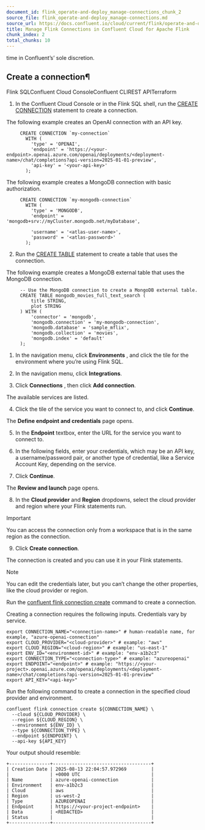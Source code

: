 ```yaml
---
document_id: flink_operate-and-deploy_manage-connections_chunk_2
source_file: flink_operate-and-deploy_manage-connections.md
source_url: https://docs.confluent.io/cloud/current/flink/operate-and-deploy/manage-connections.html
title: Manage Flink Connections in Confluent Cloud for Apache Flink
chunk_index: 2
total_chunks: 10
---
```


time in Confluent’s’ sole discretion.

## Create a connection¶

Flink SQLConfluent Cloud ConsoleConfluent CLIREST APITerraform

  1. In the Confluent Cloud Console or in the Flink SQL shell, run the [CREATE CONNECTION](../reference/statements/create-connection.html#flink-sql-create-connection) statement to create a connection.

The following example creates an OpenAI connection with an API key.

         CREATE CONNECTION `my-connection`
           WITH (
             'type' = 'OPENAI',
             'endpoint' = 'https://<your-endpoint>.openai.azure.com/openai/deployments/<deployment-name>/chat/completions?api-version=2025-01-01-preview',
             'api-key' = '<your-api-key>'
           );

The following example creates a MongoDB connection with basic authorization.

         CREATE CONNECTION `my-mongodb-connection`
           WITH (
             'type' = 'MONGODB',
             'endpoint' = 'mongodb+srv://myCluster.mongodb.net/myDatabase',

             'username' = '<atlas-user-name>',
             'password' = '<atlas-password>'
           );

  2. Run the [CREATE TABLE](../reference/statements/create-table.html#flink-sql-create-table) statement to create a table that uses the connection.

The following example creates a MongoDB external table that uses the MongoDB connection.

         -- Use the MongoDB connection to create a MongoDB external table.
         CREATE TABLE mongodb_movies_full_text_search (
             title STRING,
             plot STRING
         ) WITH (
             'connector' = 'mongodb',
             'mongodb.connection' = 'my-mongodb-connection',
             'mongodb.database' = 'sample_mflix',
             'mongodb.collection' = 'movies',
             'mongodb.index' = 'default'
         );

  1. In the navigation menu, click **Environments** , and click the tile for the environment where you’re using Flink SQL.

  2. In the navigation menu, click **Integrations**.

  3. Click **Connections** , then click **Add connection**.

The available services are listed.

  4. Click the tile of the service you want to connect to, and click **Continue**.

The **Define endpoint and credentials** page opens.

  5. In the **Endpoint** textbox, enter the URL for the service you want to connect to.

  6. In the following fields, enter your credentials, which may be an API key, a username/password pair, or another type of credential, like a Service Account Key, depending on the service.

  7. Click **Continue**.

The **Review and launch** page opens.

  8. In the **Cloud provider** and **Region** dropdowns, select the cloud provider and region where your Flink statements run.

Important

You can access the connection only from a workspace that is in the same region as the connection.

  9. Click **Create connection**.

The connection is created and you can use it in your Flink statements.

Note

You can edit the credentials later, but you can’t change the other properties, like the cloud provider or region.

Run the [confluent flink connection create](https://docs.confluent.io/confluent-cli/current/command-reference/flink/connection/confluent_flink_connection_create.html) command to create a connection.

Creating a connection requires the following inputs. Credentials vary by service.

    export CONNECTION_NAME="<connection-name>" # human-readable name, for example, "azure-openai-connection"
    export CLOUD_PROVIDER="<cloud-provider>" # example: "aws"
    export CLOUD_REGION="<cloud-region>" # example: "us-east-1"
    export ENV_ID="<environment-id>" # example: "env-a1b2c3"
    export CONNECTION_TYPE="<connection-type>" # example: "azureopenai"
    export ENDPOINT="<endpoint>" # example: "https://<your-project>.openai.azure.com/openai/deployments/<deployment-name>/chat/completions?api-version=2025-01-01-preview"
    export API_KEY="<api-key>"

Run the following command to create a connection in the specified cloud provider and environment.

    confluent flink connection create ${CONNECTION_NAME} \
      --cloud ${CLOUD_PROVIDER} \
      --region ${CLOUD_REGION} \
      --environment ${ENV_ID} \
      --type ${CONNECTION_TYPE} \
      --endpoint ${ENDPOINT} \
      --api-key ${API_KEY}

Your output should resemble:

    +---------------+------------------------------------+
    | Creation Date | 2025-08-13 22:04:57.972969         |
    |               | +0000 UTC                          |
    | Name          | azure-openai-connection            |
    | Environment   | env-a1b2c3                         |
    | Cloud         | aws                                |
    | Region        | us-west-2                          |
    | Type          | AZUREOPENAI                        |
    | Endpoint      | https://<your-project-endpoint>    |
    | Data          | <REDACTED>                         |
    | Status        |                                    |
    +---------------+------------------------------------+
